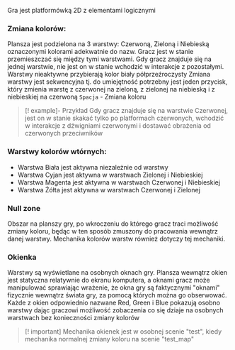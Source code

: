 Gra jest platformówką 2D z elementami logicznymi

### Zmiana kolorów: 
Plansza jest podzielona na 3 warstwy: Czerwoną, Zieloną i Niebieską oznaczonymi kolorami adekwatnie do nazw. Gracz jest w stanie przemieszczać się między tymi warstwami. Gdy gracz znajduje się na jednej warstwie, nie jest on w stanie wchodzić w interakcje z pozostałymi. 
Warstwy nieaktywne przybierają kolor biały półprzeźroczysty
Zmiana warstwy jest sekwencyjna tj. do umiejętność potrzebny jest jeden przycisk, który zmienia warstę z czerwonej na zieloną, z zielonej na niebieską i z niebieskiej na czerwoną
`Spacja` - Zmiana koloru

>[! example]- Przykład
Gdy gracz znajduje się na warstwie Czerwonej, jest on w stanie skakać tylko po platformach czerwonych, wchodzić w interakcje z dźwigniami czerwonymi i dostawać obrażenia od czerwonych przeciwników 

### Warstwy kolorów wtórnych:
- Warstwa Biała jest aktywna niezależnie od warstwy
- Warstwa Cyjan jest aktywna w warstwach Zielonej i Niebieskiej
- Warstwa Magenta jest aktywna w warstwach Czerwonej i Niebieskiej
- Warstwa Żółta jest aktywna w warstwach Czerwonej i Zielonej

### Null zone
Obszar na planszy gry, po wkroczeniu do którego gracz traci możliwość zmiany koloru, będąc w ten sposób zmuszony do pracowania wewnątrz danej warstwy.
Mechanika kolorów warstw również dotyczy tej mechaniki.

### Okienka
Warstwy są wyświetlane na osobnych oknach gry. 
Plansza wewnątrz okien jest statyczna relatywnie do ekranu komputera, a oknami gracz może manipulować sprawiając wrażenie, że okna gry są faktycznymi "oknami" fizycznie wewnątrz świata gry, za pomocą których można go obserwować.
Każde z okien odpowiednio nazwane Red, Green i Blue pokazują osobno warstwy dając graczowi możliwość zobaczenia co się dziaje na osobnych warstwach bez konieczności zmiany kolorów
> [! important]
> Mechanika okienek jest w osobnej scenie "test", kiedy mechanika normalnej zmiany koloru na scenie "test_map"